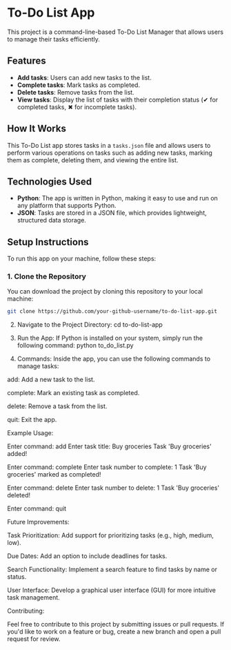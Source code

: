 # To-Do List App

This project is a command-line-based To-Do List Manager that allows users to manage their tasks efficiently.

## Features

- **Add tasks**: Users can add new tasks to the list.
- **Complete tasks**: Mark tasks as completed.
- **Delete tasks**: Remove tasks from the list.
- **View tasks**: Display the list of tasks with their completion status (✔ for completed tasks, ✖ for incomplete tasks).

## How It Works

This To-Do List app stores tasks in a `tasks.json` file and allows users to perform various operations on tasks such as adding new tasks, marking them as complete, deleting them, and viewing the entire list.

## Technologies Used

- **Python**: The app is written in Python, making it easy to use and run on any platform that supports Python.
- **JSON**: Tasks are stored in a JSON file, which provides lightweight, structured data storage.

## Setup Instructions

To run this app on your machine, follow these steps:

### 1. Clone the Repository

You can download the project by cloning this repository to your local machine:

```bash
git clone https://github.com/your-github-username/to-do-list-app.git
```

2. Navigate to the Project Directory:
cd to-do-list-app

3. Run the App:
If Python is installed on your system, simply run the following command:
python to_do_list.py

4. Commands:
Inside the app, you can use the following commands to manage tasks:


add: Add a new task to the list.

complete: Mark an existing task as completed.

delete: Remove a task from the list.

quit: Exit the app.

Example Usage:

Enter command: add
Enter task title: Buy groceries
Task 'Buy groceries' added!

Enter command: complete
Enter task number to complete: 1
Task 'Buy groceries' marked as completed!

Enter command: delete
Enter task number to delete: 1
Task 'Buy groceries' deleted!

Enter command: quit

Future Improvements:

Task Prioritization: Add support for prioritizing tasks (e.g., high, medium, low).

Due Dates: Add an option to include deadlines for tasks.

Search Functionality: Implement a search feature to find tasks by name or status.

User Interface: Develop a graphical user interface (GUI) for more intuitive task management.


Contributing:

Feel free to contribute to this project by submitting issues or pull requests. If you'd like to work on a feature or bug, create a new branch and open a pull request for review.

